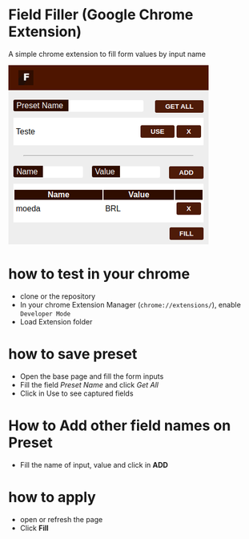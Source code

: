 # Field Filler (Google Chrome Extension)
A simple chrome extension to fill form values by input name

![screenshot](assets/images/screenshot.png)


# how to test in your chrome
* clone or the repository
* In your chrome Extension Manager (`chrome://extensions/`), enable `Developer Mode`
* Load Extension folder

# how to save preset
* Open the base page and fill the form inputs
* Fill the field *Preset Name* and click *Get All*
* Click in Use to see captured fields

# How to Add other field names on Preset
* Fill the name of input,  value and click in **ADD**

# how to apply
* open or refresh the page
* Click **Fill**


